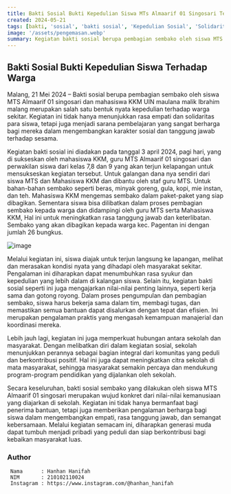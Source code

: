 ```yaml
---
title: Bakti Sosial Bukti Kepedulian Siswa MTs Almaarif 01 Singosari Terhadap Warga
created: 2024-05-21
tags: [bakti, 'sosial', 'bakti sosial', 'Kepedulian Sosial', 'Solidaritas Masyarakat', 'Bantuan Sembako', 'Peduli Sesama', 'Pendidikan Karakter', 'Kegiatan Sosial', 'Community Service', 'UIN Malang', 'Asistensi Mengajar', 'KKM', 'Kuliah Kerja Mahasiswa']
image: '/assets/pengemasan.webp'
summary: Kegiatan bakti sosial berupa pembagian sembako oleh siswa MTS Almaarif 01 singosari dan mahasiswa KKM UIN maulana malik Ibrahim malang merupakan salah satu bentuk nyata kepedulian terhadap warga sekitar. Melalui kegiatan ini, siswa diajak untuk terjun langsung ke lapangan, melihat dan merasakan kondisi nyata yang dihadapi oleh masyarakat sekitar. Pengalaman ini diharapkan dapat menumbuhkan rasa syukur dan kepedulian yang lebih dalam di kalangan siswa. Selain itu, kegiatan bakti sosial seperti ini juga mengajarkan nilai-nilai penting lainnya, seperti kerja sama dan gotong royong.
---
```


## Bakti Sosial Bukti Kepedulian Siswa Terhadap Warga

Malang, 21 Mei 2024 – Bakti sosial berupa pembagian sembako oleh siswa MTS Almaarif 01 singosari dan mahasiswa KKM UIN maulana malik Ibrahim malang merupakan salah satu bentuk nyata kepedulian terhadap warga sekitar. Kegiatan ini tidak hanya menunjukkan rasa empati dan solidaritas para siswa, tetapi juga menjadi sarana pembelajaran yang sangat berharga bagi mereka dalam mengembangkan karakter sosial dan tanggung jawab terhadap sesama.

Kegiatan bakti sosial ini diadakan pada tanggal 3 april 2024, pagi hari, yang di sukseskan oleh mahasiswa KKM, guru MTS Almaarif 01 singosari dan perwakilan siswa dari kelas 7,8 dan 9 yang akan terjun kelapangan untuk mensukseskan kegiatan tersebut. Untuk galangan dana nya sendiri dari siswa MTS dan Mahasiswa KKM dan dibantu oleh staf guru MTS. Untuk bahan-bahan sembako seperti beras, minyak goreng, gula, kopi, mie instan, dan teh. Mahasiswa KKM mengemas sembako dalam paket-paket yang siap dibagikan. Sementara siswa bisa dilibatkan dalam proses pembagian sembako kepada warga dan didampingi oleh guru MTS serta Mahasiswa KKM, Hal ini untuk meningkatkan rasa tanggung jawab dan keterlibatan. Sembako yang akan dibagikan kepada warga kec. Pagentan ini dengan jumlah 26 bungkus.

![image](/assets/pengemasan.webp)

Melalui kegiatan ini, siswa diajak untuk terjun langsung ke lapangan, melihat dan merasakan kondisi nyata yang dihadapi oleh masyarakat sekitar. Pengalaman ini diharapkan dapat menumbuhkan rasa syukur dan kepedulian yang lebih dalam di kalangan siswa. Selain itu, kegiatan bakti sosial seperti ini juga mengajarkan nilai-nilai penting lainnya, seperti kerja sama dan gotong royong. Dalam proses pengumpulan dan pembagian sembako, siswa harus bekerja sama dalam tim, membagi tugas, dan memastikan semua bantuan dapat disalurkan dengan tepat dan efisien. Ini merupakan pengalaman praktis yang mengasah kemampuan manajerial dan koordinasi mereka.

Lebih jauh lagi, kegiatan ini juga memperkuat hubungan antara sekolah dan masyarakat. Dengan melibatkan diri dalam kegiatan sosial, sekolah menunjukkan perannya sebagai bagian integral dari komunitas yang peduli dan berkontribusi positif. Hal ini juga dapat meningkatkan citra sekolah di mata masyarakat, sehingga masyarakat semakin percaya dan mendukung program-program pendidikan yang dijalankan oleh sekolah.

Secara keseluruhan, bakti sosial sembako yang dilakukan oleh siswa MTS Almaarif 01 singosari merupakan wujud konkret dari nilai-nilai kemanusiaan yang diajarkan di sekolah. Kegiatan ini tidak hanya bermanfaat bagi penerima bantuan, tetapi juga memberikan pengalaman berharga bagi siswa dalam mengembangkan empati, rasa tanggung jawab, dan semangat kebersamaan. Melalui kegiatan semacam ini, diharapkan generasi muda dapat tumbuh menjadi pribadi yang peduli dan siap berkontribusi bagi kebaikan masyarakat luas.

### Author   
   ```shell title="About Author"
    Nama      : Hanhan Hanifah
    NIM       : 210102110024
    Instagram : https://www.instagram.com/@hanhan_hanifah
